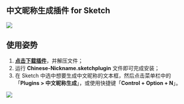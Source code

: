 ## 中文昵称生成插件 for Sketch

![](https://raw.githubusercontent.com/acterce/Chinese-NickName-for-Sketch/master/screenshots/example.png)


## 使用姿势

1. [**点击下载插件**](https://github.com/acterce/Chinese-NickName-for-Sketch/archive/master.zip)，并解压文件；
2. 运行 **Chinese-Nickname.sketchplugin** 文件即可完成安装；
3. 在 Sketch 中选中想要生成中文昵称的文本框，然后点击菜单栏中的「**Plugins > 中文昵称生成**」，或使用快捷键「**Control + Option + N**」。

![](https://raw.githubusercontent.com/acterce/Chinese-NickName-for-Sketch/master/screenshots/example.gif)